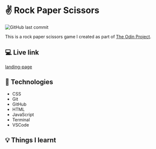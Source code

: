 # :v: Rock Paper Scissors

![GitHub last commit](https://img.shields.io/github/last-commit/xanderbylo/rock-paper-scissors) 

This is a rock paper scissors game I created as part of [The Odin Project](https://www.theodinproject.com/).

## :computer: Live link

[landing-page](https://xanderbylo.github.io/rock-paper-scissors/)

## :floppy_disk: Technologies

* CSS
* Git
* GitHub
* HTML
* JavaScript
* Terminal
* VSCode

## :bulb: Things I learnt